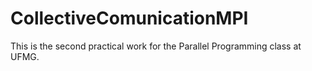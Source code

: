# CollectiveComunicationMPI

This is the second practical work for the Parallel Programming class at UFMG.
